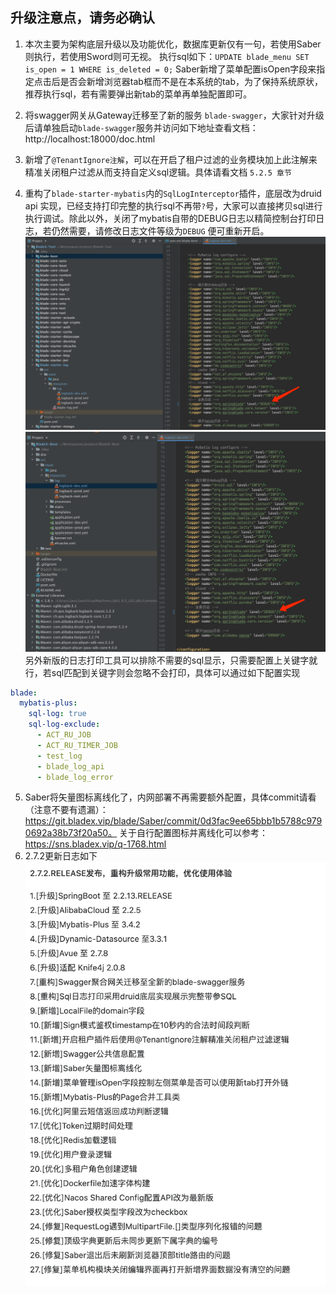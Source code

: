 ## 升级注意点，请务必确认
1. 本次主要为架构底层升级以及功能优化，数据库更新仅有一句，若使用Saber则执行，若使用Sword则可无视。 执行sql如下：`UPDATE blade_menu SET is_open = 1 WHERE is_deleted = 0;` Saber新增了菜单配置isOpen字段来指定点击后是否会新增浏览器tab框而不是在本系统的tab，为了保持系统原状，推荐执行sql，若有需要弹出新tab的菜单再单独配置即可。

2. 将swagger网关从Gateway迁移至了新的服务 `blade-swagger`，大家针对升级后请单独启动`blade-swagger`服务并访问如下地址查看文档：http://localhost:18000/doc.html 

3. 新增了`@TenantIgnore注解`，可以在开启了租户过滤的业务模块加上此注解来精准关闭租户过滤从而支持自定义sql逻辑。具体请看文档 `5.2.5 章节`

4. 重构了`blade-starter-mybatis`内的`SqlLogInterceptor`插件，底层改为druid api 实现，已经支持打印完整的执行sql不再带`?`号，大家可以直接拷贝sql进行执行调试。除此以外，关闭了mybatis自带的DEBUG日志以精简控制台打印日志，若仍然需要，请修改日志文件等级为`DEBUG` 便可重新开启。
  ![](../images/screenshot_1611996040252.png)
  ![](../images/screenshot_1611996008869.png)
  另外新版的日志打印工具可以排除不需要的sql显示，只需要配置上关键字就行，若sql匹配到关键字则会忽略不会打印，具体可以通过如下配置实现

  ~~~yaml
  blade:
    mybatis-plus:
      sql-log: true
      sql-log-exclude:
        - ACT_RU_JOB
        - ACT_RU_TIMER_JOB
        - test_log
        - blade_log_api
        - blade_log_error
  ~~~
5. Saber将矢量图标离线化了，内网部署不再需要额外配置，具体commit请看（注意不要有遗漏）：https://git.bladex.vip/blade/Saber/commit/0d3fac9ee65bbb1b5788c9790692a38b73f20a50。
关于自行配置图标并离线化可以参考：https://sns.bladex.vip/q-1768.html
6. 2.7.2更新日志如下
![](../images/screenshot_1611996329483.png)
